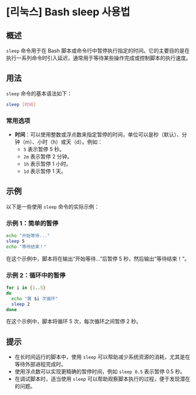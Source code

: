 # [리눅스] Bash sleep 사용법

## 概述
`sleep` 命令用于在 Bash 脚本或命令行中暂停执行指定的时间。它的主要目的是在执行一系列命令时引入延迟，通常用于等待某些操作完成或控制脚本的执行速度。

## 用法
`sleep` 命令的基本语法如下：

```bash
sleep [时间]
```

### 常用选项
- **时间**：可以使用整数或浮点数来指定暂停的时间，单位可以是秒（默认）、分钟（m）、小时（h）或天（d）。例如：
  - `5` 表示暂停 5 秒。
  - `2m` 表示暂停 2 分钟。
  - `1h` 表示暂停 1 小时。
  - `1d` 表示暂停 1 天。

## 示例
以下是一些使用 `sleep` 命令的实际示例：

### 示例 1：简单的暂停
```bash
echo "开始等待..."
sleep 5
echo "等待结束！"
```
在这个示例中，脚本将在输出“开始等待...”后暂停 5 秒，然后输出“等待结束！”。

### 示例 2：循环中的暂停
```bash
for i in {1..5}
do
  echo "第 $i 次循环"
  sleep 2
done
```
在这个示例中，脚本将循环 5 次，每次循环之间暂停 2 秒。

## 提示
- 在长时间运行的脚本中，使用 `sleep` 可以帮助减少系统资源的消耗，尤其是在等待外部进程完成时。
- 使用浮点数可以实现更精确的暂停时间，例如 `sleep 0.5` 表示暂停 0.5 秒。
- 在调试脚本时，适当使用 `sleep` 可以帮助观察脚本执行的过程，便于发现潜在的问题。